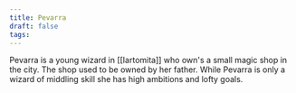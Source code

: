 ```yaml
---
title: Pevarra
draft: false
tags:
---
```

 Pevarra is a young wizard in [[Iartomita]] who own's a small magic shop in the city. The shop used to be owned by her father. While Pevarra is only a wizard of middling skill she has high ambitions and lofty goals. 